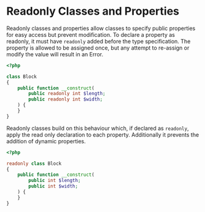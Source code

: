 # Readonly Classes and Properties

Readonly classes and properties allow classes to specify public properties for easy access but prevent modification.
To declare a property as readonly, it must have `readonly` added before the type specification.
The property is allowed to be assigned once, but any attempt to re-assign or modify the value will result in an Error.

```php
<?php

class Block
{
    public function __construct(
        public readonly int $length;
        public readonly int $width;
    ) {
    }
}
```

Readonly classes build on this behaviour which, if declared as `readonly`, apply the read only declaration to each property.
Additionally it prevents the addition of dynamic properties.

```php
<?php

readonly class Block
{
    public function __construct(
        public int $length;
        public int $width;
    ) {
    }
}
```

